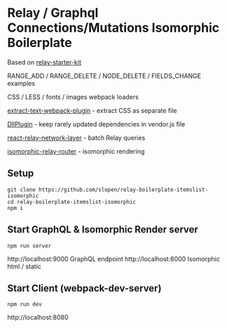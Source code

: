 # Relay / Graphql Connections/Mutations Isomorphic Boilerplate

Based on [relay-starter-kit](https://github.com/relayjs/relay-starter-kit)

RANGE_ADD / RANGE_DELETE / NODE_DELETE / FIELDS_CHANGE examples

CSS / LESS / fonts / images webpack loaders


[extract-text-webpack-plugin](https://github.com/webpack/extract-text-webpack-plugin) -
extract CSS as separate file


[DllPlugin](https://github.com/webpack/docs/wiki/list-of-plugins#dllplugin) -
keep rarely updated dependencies in vendor.js file

[react-relay-network-layer](https://github.com/nodkz/react-relay-network-layer) - batch Relay queries

[isomorphic-relay-router](https://github.com/denvned/isomorphic-relay-router) - isomorphic rendering


## Setup

```
git clone https://github.com/slopen/relay-boilerplate-itemslist-isomorphic
cd relay-boilerplate-itemslist-isomorphic
npm i
```

## Start GraphQL & Isomorphic Render server

```
npm run server
```

http://localhost:9000 GraphQL endpoint
http://localhost:8000 Isomorphic html / static


## Start Client (webpack-dev-server)

```
npm run dev
```

http://localhost:8080